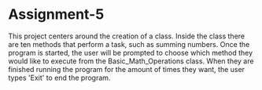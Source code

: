 # Assignment-5
This project centers around the creation of a class. Inside the class there are ten methods that perform a task, such as summing numbers. Once the program is started, the user will be prompted to choose which method they would like to execute from the Basic_Math_Operations class. When they are finished running the program for the amount of times they want, the user types 'Exit' to end the program. 